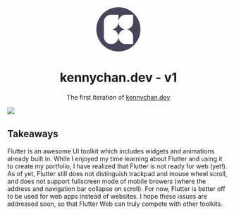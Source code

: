 <div align="center">
  <img alt="Logo" src="https://github.com/kennychh/portfolio-v1/blob/main/icons/favicon-192.png" width="100" />
</div>
<h1 align="center">
  kennychan.dev - v1
</h1>

<p align="center">
  The first iteration of <a href="https://kennychan/dev" target="_blank">kennychan.dev</a>
</p>

<img src="https://user-images.githubusercontent.com/48639878/170898074-37723a9e-5945-4cf6-9336-4f29c1074047.png" />

## Takeaways

Flutter is an awesome UI toolkit which includes widgets and animations already built in. While I enjoyed my time learning about Flutter and using it to create my portfolio, I have realized that Flutter is not ready for web (yet!). As of yet, Flutter still does not distinguish trackpad and mouse wheel scroll, and does not support fullscreen mode of mobile browers (where the address and navigation bar collapse on scroll). For now, Flutter is better off to be used for web apps instead of websites. I hope these issues are addressed soon, so that Flutter Web can truly compete with other toolkits. 
